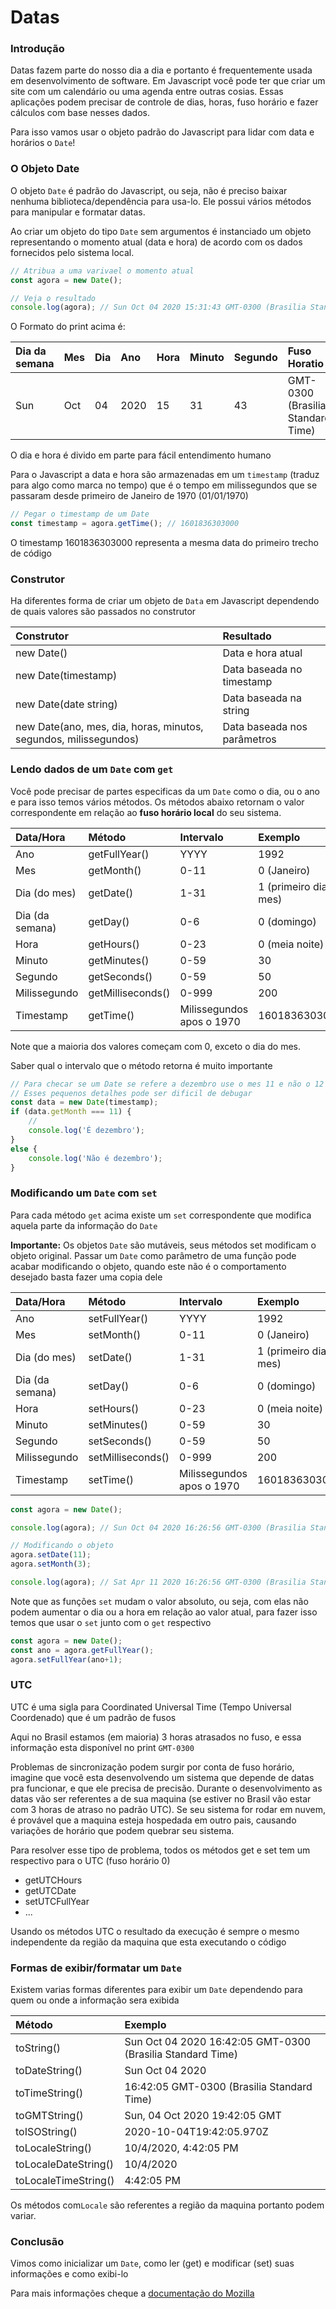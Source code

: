# Datas

### Introdução

Datas fazem parte do nosso dia a dia e portanto é frequentemente usada em desenvolvimento de software. Em Javascript você pode ter que criar um site com um calendário ou uma agenda entre outras cosias. Essas aplicações podem precisar de controle de dias, horas, fuso horário e fazer cálculos com base nesses dados.

Para isso vamos usar o objeto padrão do Javascript para lidar com data e horários o `Date`!

### O Objeto Date

O objeto `Date` é padrão do Javascript, ou seja, não é preciso baixar nenhuma biblioteca/dependência para usa-lo. Ele possui vários métodos para manipular e formatar datas.

Ao criar um objeto  do tipo `Date` sem argumentos é instanciado um objeto representando o momento atual \(data e hora\) de acordo com os dados fornecidos pelo sistema local.

```javascript
// Atribua a uma varivael o momento atual
const agora = new Date();

// Veja o resultado
console.log(agora); // Sun Oct 04 2020 15:31:43 GMT-0300 (Brasilia Standard Time)
```

O Formato do print acima é:

| Dia da semana | Mes | Dia | Ano | Hora | Minuto | Segundo | Fuso Horatio |
| :--- | :--- | :--- | :--- | :--- | :--- | :--- | :--- |
| Sun | Oct | 04 | 2020 | 15 | 31 | 43 | GMT-0300 \(Brasilia Standard Time\) |

O dia e hora é divido em parte para fácil entendimento humano

Para o Javascript a data e hora são armazenadas em um `timestamp` \(traduz para algo como marca no tempo\) que é o tempo em milissegundos que se passaram desde primeiro de Janeiro de 1970 \(01/01/1970\)

```javascript
// Pegar o timestamp de um Date
const timestamp = agora.getTime(); // 1601836303000
```

O timestamp 1601836303000 representa a mesma data do primeiro trecho de código 

### Construtor

Ha diferentes forma de criar um objeto de `Data` em Javascript dependendo de quais valores são passados no construtor

| Construtor | Resultado |
| :--- | :--- |
| new Date\(\) | Data e hora atual |
| new Date\(timestamp\) | Data baseada no timestamp |
| new Date\(date string\) | Data baseada na string |
| new Date\(ano, mes, dia, horas, minutos, segundos, milissegundos\) | Data baseada nos parâmetros |

### Lendo dados de um `Date` com `get`

Você pode precisar de partes especificas da um `Date` como o dia, ou o ano e para isso temos vários métodos.  Os métodos abaixo retornam o valor correspondente em relação ao **fuso horário local** do seu sistema.

| Data/Hora | Método | Intervalo | Exemplo |
| :--- | :--- | :--- | :--- |
| Ano | getFullYear\(\) | YYYY | 1992 |
| Mes | getMonth\(\) | 0-11 | 0 \(Janeiro\) |
| Dia \(do mes\) | getDate\(\) | 1-31 | 1 \(primeiro dia do mes\) |
| Dia \(da semana\) | getDay\(\) | 0-6 | 0 \(domingo\) |
| Hora | getHours\(\) | 0-23 | 0 \(meia noite\) |
| Minuto | getMinutes\(\) | 0-59 | 30 |
| Segundo | getSeconds\(\) | 0-59 | 50 |
| Milissegundo | getMilliseconds\(\) | 0-999 | 200 |
| Timestamp | getTime\(\) | Milissegundos apos o 1970 | 1601836303000 |

Note que a maioria dos valores começam com 0, exceto o dia do mes.

Saber qual o intervalo que o método retorna é muito importante

```javascript
// Para checar se um Date se refere a dezembro use o mes 11 e não o 12
// Esses pequenos detalhes pode ser dificil de debugar
const data = new Date(timestamp);
if (data.getMonth === 11) {
    //
    console.log('É dezembro');
}
else {
    console.log('Não é dezembro');
}
```

### Modificando um `Date` com `set`

Para cada método `get` acima existe um `set` correspondente que modifica aquela parte da informação do `Date`

**Importante:** Os objetos `Date` são mutáveis, seus métodos set modificam o objeto original. Passar um `Date` como parâmetro de uma função pode acabar modificando o objeto, quando este não é o comportamento desejado basta fazer uma copia dele

| Data/Hora | Método | Intervalo | Exemplo |
| :--- | :--- | :--- | :--- |
| Ano | setFullYear\(\) | YYYY | 1992 |
| Mes | setMonth\(\) | 0-11 | 0 \(Janeiro\) |
| Dia \(do mes\) | setDate\(\) | 1-31 | 1 \(primeiro dia do mes\) |
| Dia \(da semana\) | setDay\(\) | 0-6 | 0 \(domingo\) |
| Hora | setHours\(\) | 0-23 | 0 \(meia noite\) |
| Minuto | setMinutes\(\) | 0-59 | 30 |
| Segundo | setSeconds\(\) | 0-59 | 50 |
| Milissegundo | setMilliseconds\(\) | 0-999 | 200 |
| Timestamp | setTime\(\) | Milissegundos apos o 1970 | 1601836303000 |

```javascript
const agora = new Date();

console.log(agora); // Sun Oct 04 2020 16:26:56 GMT-0300 (Brasilia Standard Time)

// Modificando o objeto
agora.setDate(11);
agora.setMonth(3);

console.log(agora); // Sat Apr 11 2020 16:26:56 GMT-0300 (Brasilia Standard Time)
```

Note que as funções `set` mudam o valor absoluto, ou seja, com elas não podem aumentar o dia ou a hora em relação ao valor atual, para fazer isso temos que usar o `set` junto com o `get` respectivo

```javascript
const agora = new Date();
const ano = agora.getFullYear();
agora.setFullYear(ano+1);
```

### UTC

UTC é uma sigla para Coordinated Universal Time \(Tempo Universal Coordenado\) que é um padrão de fusos

Aqui no Brasil estamos \(em maioria\) 3 horas atrasados  no fuso, e essa informação esta disponível no print `GMT-0300`

Problemas de sincronização podem surgir por conta de fuso horário, imagine que você esta desenvolvendo um sistema que depende de datas pra funcionar, e que ele precisa de precisão. Durante o desenvolvimento as datas vão ser referentes a de sua maquina \(se estiver no Brasil vão estar com 3 horas de atraso no padrão UTC\). Se seu sistema for rodar em nuvem, é provável que a maquina esteja hospedada em outro pais, causando variações de horário que podem quebrar seu sistema.

Para resolver esse tipo de problema, todos os métodos get e set tem um respectivo para o UTC \(fuso horário 0\)

* getUTCHours
* getUTCDate
* setUTCFullYear
* ...

Usando os métodos UTC o resultado da execução é sempre o mesmo independente da região da maquina que esta executando o código

### Formas de exibir/formatar um `Date`

Existem varias formas diferentes para exibir um `Date` dependendo para quem ou onde a informação sera exibida

| Método | Exemplo |
| :--- | :--- |
| toString\(\) | Sun Oct 04 2020 16:42:05 GMT-0300 \(Brasilia Standard Time\) |
| toDateString\(\) | Sun Oct 04 2020 |
| toTimeString\(\) | 16:42:05 GMT-0300 \(Brasilia Standard Time\) |
| toGMTString\(\) | Sun, 04 Oct 2020 19:42:05 GMT |
| toISOString\(\) | 2020-10-04T19:42:05.970Z |
| toLocaleString\(\) | 10/4/2020, 4:42:05 PM |
| toLocaleDateString\(\) | 10/4/2020 |
| toLocaleTimeString\(\) | 4:42:05 PM |

Os métodos com`Locale` são referentes a região da maquina portanto podem variar.

### Conclusão

Vimos como inicializar um `Date`, como ler \(get\) e modificar \(set\) suas informações e como exibi-lo

Para mais informações cheque a [documentação do Mozilla](https://developer.mozilla.org/en-US/docs/Web/JavaScript/Reference/Global_Objects/Date) 

